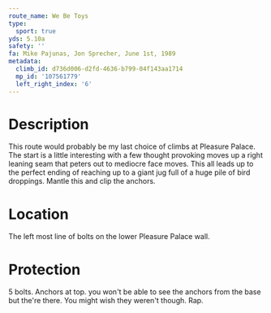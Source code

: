 ```yaml
---
route_name: We Be Toys
type:
  sport: true
yds: 5.10a
safety: ''
fa: Mike Pajunas, Jon Sprecher, June 1st, 1989
metadata:
  climb_id: d736d006-d2fd-4636-b799-04f143aa1714
  mp_id: '107561779'
  left_right_index: '6'
---
```

# Description
This route would probably be my last choice of climbs at Pleasure Palace. The start is a little interesting with a few thought provoking moves up a right leaning seam that peters out to mediocre face moves. This all leads up to the perfect ending of reaching up to a giant jug full of a huge pile of bird droppings. Mantle this and clip the anchors.

# Location
The left most line of bolts on the lower Pleasure Palace wall.

# Protection
5 bolts. Anchors at top. you won't be able to see the anchors from the base but the're there. You might wish they weren't though. Rap.
